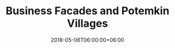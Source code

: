 ---
date: 2018-05-06T06:00:00+06:00
lastmod: 2018-05-06T17:30:00+06:00
title: "Business Facades and Potemkin Villages"
authors: ["david"]
categories:
  - blog
tags:
  - culture
  - culture
slug: potemkin
---